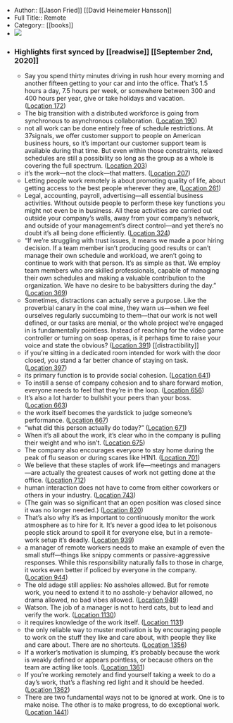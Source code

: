 - Author:: [[Jason Fried]] [[David Heinemeier Hansson]]
- Full Title:: Remote
- Category:: [[books]]
- ![](https://images-na.ssl-images-amazon.com/images/I/411iUEBO-KL._SL400_.jpg)
- ### Highlights first synced by [[readwise]] [[September 2nd, 2020]]
    - Say you spend thirty minutes driving in rush hour every morning and another fifteen getting to your car and into the office. That’s 1.5 hours a day, 7.5 hours per week, or somewhere between 300 and 400 hours per year, give or take holidays and vacation. ([Location 172](https://readwise.io/to_kindle?action=open&asin=B00C0ALZ0W&location=172))
    - The big transition with a distributed workforce is going from synchronous to asynchronous collaboration. ([Location 190](https://readwise.io/to_kindle?action=open&asin=B00C0ALZ0W&location=190))
    - not all work can be done entirely free of schedule restrictions. At 37signals, we offer customer support to people on American business hours, so it’s important our customer support team is available during that time. But even within those constraints, relaxed schedules are still a possibility so long as the group as a whole is covering the full spectrum. ([Location 203](https://readwise.io/to_kindle?action=open&asin=B00C0ALZ0W&location=203))
    - it’s the work—not the clock—that matters. ([Location 207](https://readwise.io/to_kindle?action=open&asin=B00C0ALZ0W&location=207))
    - Letting people work remotely is about promoting quality of life, about getting access to the best people wherever they are, ([Location 261](https://readwise.io/to_kindle?action=open&asin=B00C0ALZ0W&location=261))
    - Legal, accounting, payroll, advertising—all essential business activities. Without outside people to perform these key functions you might not even be in business. All these activities are carried out outside your company’s walls, away from your company’s network, and outside of your management’s direct control—and yet there’s no doubt it’s all being done efficiently. ([Location 324](https://readwise.io/to_kindle?action=open&asin=B00C0ALZ0W&location=324))
    - “If we’re struggling with trust issues, it means we made a poor hiring decision. If a team member isn’t producing good results or can’t manage their own schedule and workload, we aren’t going to continue to work with that person. It’s as simple as that. We employ team members who are skilled professionals, capable of managing their own schedules and making a valuable contribution to the organization. We have no desire to be babysitters during the day.” ([Location 369](https://readwise.io/to_kindle?action=open&asin=B00C0ALZ0W&location=369))
    - Sometimes, distractions can actually serve a purpose. Like the proverbial canary in the coal mine, they warn us—when we feel ourselves regularly succumbing to them—that our work is not well defined, or our tasks are menial, or the whole project we’re engaged in is fundamentally pointless. Instead of reaching for the video game controller or turning on soap operas, is it perhaps time to raise your voice and state the obvious? ([Location 391](https://readwise.io/to_kindle?action=open&asin=B00C0ALZ0W&location=391)) [[distractibility]]
    - if you’re sitting in a dedicated room intended for work with the door closed, you stand a far better chance of staying on task. ([Location 397](https://readwise.io/to_kindle?action=open&asin=B00C0ALZ0W&location=397))
    - its primary function is to provide social cohesion. ([Location 641](https://readwise.io/to_kindle?action=open&asin=B00C0ALZ0W&location=641))
    - To instill a sense of company cohesion and to share forward motion, everyone needs to feel that they’re in the loop. ([Location 656](https://readwise.io/to_kindle?action=open&asin=B00C0ALZ0W&location=656))
    - It’s also a lot harder to bullshit your peers than your boss. ([Location 663](https://readwise.io/to_kindle?action=open&asin=B00C0ALZ0W&location=663))
    - the work itself becomes the yardstick to judge someone’s performance. ([Location 667](https://readwise.io/to_kindle?action=open&asin=B00C0ALZ0W&location=667))
    - “what did this person actually do today?” ([Location 671](https://readwise.io/to_kindle?action=open&asin=B00C0ALZ0W&location=671))
    - When it’s all about the work, it’s clear who in the company is pulling their weight and who isn’t. ([Location 675](https://readwise.io/to_kindle?action=open&asin=B00C0ALZ0W&location=675))
    - The company also encourages everyone to stay home during the peak of flu season or during scares like H1N1. ([Location 701](https://readwise.io/to_kindle?action=open&asin=B00C0ALZ0W&location=701))
    - We believe that these staples of work life—meetings and managers—are actually the greatest causes of work not getting done at the office. ([Location 712](https://readwise.io/to_kindle?action=open&asin=B00C0ALZ0W&location=712))
    - human interaction does not have to come from either coworkers or others in your industry. ([Location 743](https://readwise.io/to_kindle?action=open&asin=B00C0ALZ0W&location=743))
    - (The gain was so significant that an open position was closed since it was no longer needed.) ([Location 820](https://readwise.io/to_kindle?action=open&asin=B00C0ALZ0W&location=820))
    - That’s also why it’s as important to continuously monitor the work atmosphere as to hire for it. It’s never a good idea to let poisonous people stick around to spoil it for everyone else, but in a remote-work setup it’s deadly. ([Location 939](https://readwise.io/to_kindle?action=open&asin=B00C0ALZ0W&location=939))
    - a manager of remote workers needs to make an example of even the small stuff—things like snippy comments or passive-aggressive responses. While this responsibility naturally falls to those in charge, it works even better if policed by everyone in the company. ([Location 944](https://readwise.io/to_kindle?action=open&asin=B00C0ALZ0W&location=944))
    - The old adage still applies: No assholes allowed. But for remote work, you need to extend it to no asshole-y behavior allowed, no drama allowed, no bad vibes allowed. ([Location 949](https://readwise.io/to_kindle?action=open&asin=B00C0ALZ0W&location=949))
    - Watson. The job of a manager is not to herd cats, but to lead and verify the work. ([Location 1130](https://readwise.io/to_kindle?action=open&asin=B00C0ALZ0W&location=1130))
    - it requires knowledge of the work itself. ([Location 1131](https://readwise.io/to_kindle?action=open&asin=B00C0ALZ0W&location=1131))
    - the only reliable way to muster motivation is by encouraging people to work on the stuff they like and care about, with people they like and care about. There are no shortcuts. ([Location 1356](https://readwise.io/to_kindle?action=open&asin=B00C0ALZ0W&location=1356))
    - If a worker’s motivation is slumping, it’s probably because the work is weakly defined or appears pointless, or because others on the team are acting like tools. ([Location 1361](https://readwise.io/to_kindle?action=open&asin=B00C0ALZ0W&location=1361))
    - If you’re working remotely and find yourself taking a week to do a day’s work, that’s a flashing red light and it should be heeded. ([Location 1362](https://readwise.io/to_kindle?action=open&asin=B00C0ALZ0W&location=1362))
    - There are two fundamental ways not to be ignored at work. One is to make noise. The other is to make progress, to do exceptional work. ([Location 1441](https://readwise.io/to_kindle?action=open&asin=B00C0ALZ0W&location=1441))

